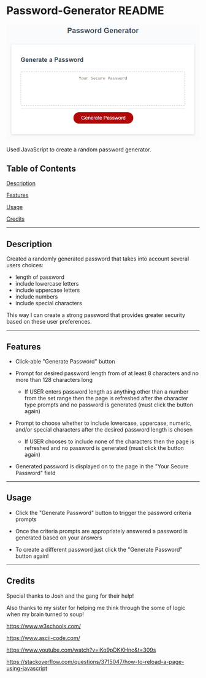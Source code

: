 # Password-Generator README

![Pete Scale Webpage](./Assets/password_generator.png)

Used JavaScript to create a random password generator.

## Table of Contents
[Description](#description)

[Features](#features)

[Usage](#usage)

[Credits](#credits)

---

## Description

Created a randomly generated password that takes into account several users choices:

* length of password
* include lowercase letters
* include uppercase letters
* include numbers
* include special characters

This way I can create a strong password that provides greater security based on these user preferences.

---

## Features

* Click-able "Generate Password" button

* Prompt for desired password length from of at least 8 characters and no more than 128 characters long

    * If USER enters password length as anything other than a number from the set range then the page is refreshed after the character type prompts and no password is generated (must click the button again)

* Prompt to choose whether to include lowercase, uppercase, numeric, and/or special characters after the desired password length is chosen

    * If USER chooses to include none of the characters then the page is refreshed and no password is generated (must click the button again)

* Generated password is displayed on to the page in the "Your Secure Password" field

---

## Usage

* Click the "Generate Password" button to trigger the password criteria prompts

* Once the criteria prompts are appropriately answered a password is generated based on your answers

* To create a different password just click the "Generate Password" button again!

---

## Credits

Special thanks to Josh and the gang for their help!

Also thanks to my sister for helping me think through the some of logic when my brain turned to soup!

https://www.w3schools.com/

https://www.ascii-code.com/

https://www.youtube.com/watch?v=iKo9pDKKHnc&t=309s

https://stackoverflow.com/questions/3715047/how-to-reload-a-page-using-javascript
